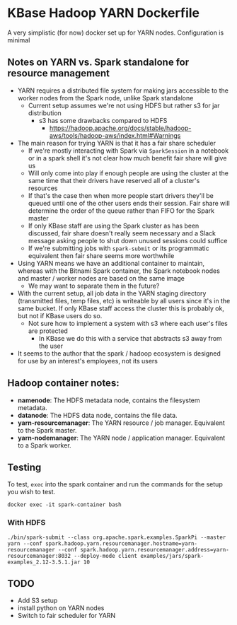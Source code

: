 # KBase Hadoop YARN Dockerfile

A very simplistic (for now) docker set up for YARN nodes. Configuration is minimal

## Notes on YARN vs. Spark standalone for resource management

* YARN requires a distributed file system for making jars accessible to the worker nodes
  from the Spark node, unlike Spark standalone
  * Current setup assumes we're not using HDFS but rather s3 for jar distribution
    * s3 has some drawbacks compared to HDFS
      * https://hadoop.apache.org/docs/stable/hadoop-aws/tools/hadoop-aws/index.html#Warnings
* The main reason for trying YARN is that it has a fair share scheduler
  * If we're mostly interacting with Spark via `SparkSession` in a notebook or in a spark shell
    it's not clear how much benefit fair share will give us
  * Will only come into play if enough people are using the cluster at the same time that their
    drivers have reserved all of a cluster's resources
  * If that's the case then when more people start drivers they'll be queued until one of the
    other users ends their session. Fair share will determine the order of the queue rather than
    FIFO for the Spark master
  * If only KBase staff are using the Spark cluster as has been discussed, fair share doesn't
    really seem necessary and a Slack message asking people to shut down unused sessions could
    suffice
  * If we're submitting jobs with `spark-submit` or its programmatic equivalent then fair
    share seems more worthwhile
* Using YARN means we have an additional container to maintain, whereas with the Bitnami Spark
  container, the Spark notebook nodes and master / worker nodes are based on the same image
  * We may want to separate them in the future?
* With the current setup, all job data in the YARN staging directory
  (transmitted files, temp files, etc) is writeable by all users since it's in the same bucket.
  If only KBase staff access the cluster this is probably ok, but not if KBase users do so.
  * Not sure how to implement a system with s3 where each user's files are protected
    * In KBase we do this with a service that abstracts s3 away from the user
* It seems to the author that the spark / hadoop ecosystem is designed for use by an interest's
  employees, not its users

## Hadoop container notes:

* **namenode**: The HDFS metadata node, contains the filesystem metadata.
* **datanode**: The HDFS data node, contains the file data.
* **yarn-resourcemanager**: The YARN resource / job manager. Equivalent to the Spark master.
* **yarn-nodemanager**: The YARN node / application manager. Equivalent to a Spark worker.

## Testing

To test, `exec` into the spark container and run the commands for the setup you wish to test.

```
docker exec -it spark-container bash
```

### With HDFS

```
./bin/spark-submit --class org.apache.spark.examples.SparkPi --master yarn --conf spark.hadoop.yarn.resourcemanager.hostname=yarn-resourcemanager --conf spark.hadoop.yarn.resourcemanager.address=yarn-resourcemanager:8032 --deploy-mode client examples/jars/spark-examples_2.12-3.5.1.jar 10
```

## TODO

* Add S3 setup
* install python on YARN nodes
* Switch to fair scheduler for YARN

